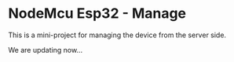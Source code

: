 # NodeMcu Esp32 - Manage
This is a mini-project for managing the device from the server side.

We are updating now...

